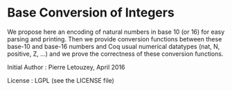 Base Conversion of Integers
===========================

We propose here an encoding of natural numbers in base 10 (or 16)
for easy parsing and printing. Then we provide conversion functions
between these base-10 and base-16 numbers and Coq usual numerical
datatypes (nat, N, positive, Z, ...) and we prove the correctness
of these conversion functions.

Initial Author : Pierre Letouzey, April 2016

License : LGPL (see the LICENSE file)